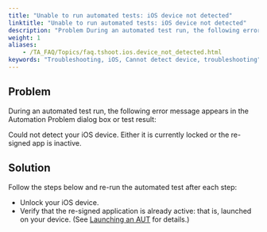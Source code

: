 ```yaml
--- 
title: "Unable to run automated tests: iOS device not detected"
linktitle: "Unable to run automated tests: iOS device not detected"
description: "Problem During an automated test run, the following error message appears in the Automation Problem dialog box or test result: Could not detect your iOS device. Either it is currently locked or the ..."
weight: 1
aliases: 
    - /TA_FAQ/Topics/faq.tshoot.ios.device_not_detected.html
keywords: "Troubleshooting, iOS, Cannot detect device, troubleshooting"
---
```


## Problem

During an automated test run, the following error message appears in the Automation Problem dialog box or test result:

Could not detect your iOS device. Either it is currently locked or the re-signed app is inactive.

## Solution

Follow the steps below and re-run the automated test after each step:

-   Unlock your iOS device.
-   Verify that the re-signed application is already active: that is, launched on your device. \(See [Launching an AUT](/automation-guide/application-testing/mobile-testing/testing-mobile-applications/ios-automation/launching-an-aut) for details.\)


